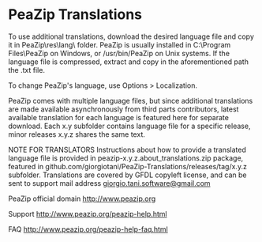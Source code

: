 PeaZip Translations
======

To use additional translations, download the desired language file and copy it in PeaZip\res\lang\ folder.
PeaZip is usually installed in C:\Program Files\PeaZip on Windows, or /usr/bin/PeaZip on Unix systems.
If the language file is compressed, extract and copy in the aforementioned path the .txt file.

To change PeaZip's language, use Options > Localization.

PeaZip comes with multiple language files, but since additional translations are made available asynchronously from third parts contributors, latest available translation for each language is featured here for separate download.
Each x.y subfolder contains language file for a specific release, minor releases x.y.z shares the same text.

NOTE FOR TRANSLATORS
Instructions about how to provide a translated language file is provided in peazip-x.y.z.about_translations.zip package, featured in github.com/giorgiotani/PeaZip-Translations/releases/tag/x.y.z subfolder.
Translations are covered by GFDL copyleft license, and can be sent to support mail address giorgio.tani.software@gmail.com

PeaZip official domain http://www.peazip.org

Support http://www.peazip.org/peazip-help.html

FAQ http://www.peazip.org/peazip-help-faq.html
